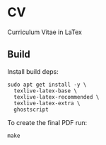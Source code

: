# CV

Curriculum Vitae in LaTex

## Build

Install build deps:
```
sudo apt get install -y \
  texlive-latex-base \
  texlive-latex-recommended \
  texlive-latex-extra \
  ghostscript
```

To create the final PDF run:

```
make
```
